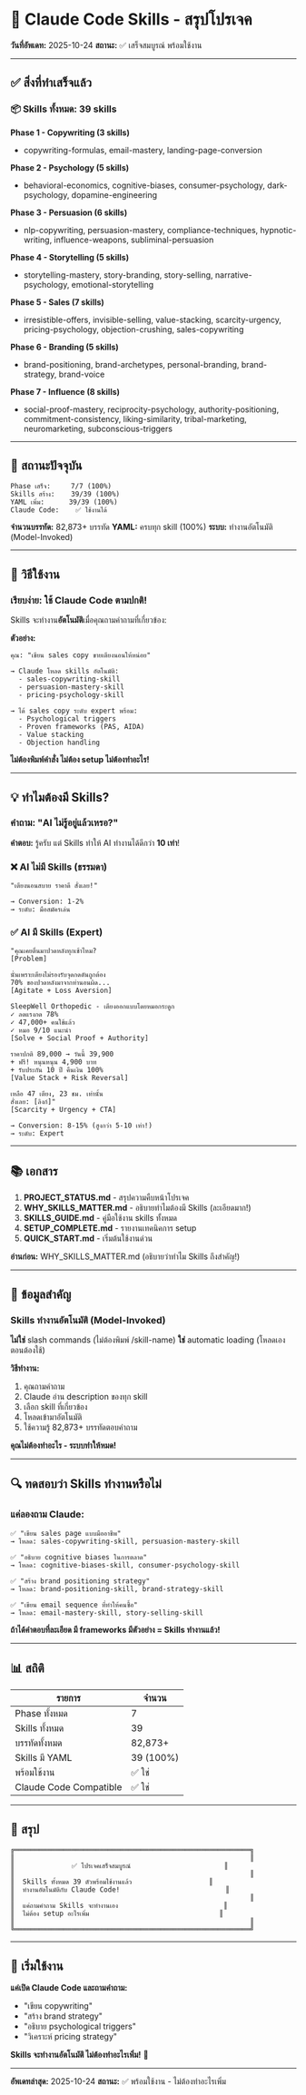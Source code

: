 # 🎉 Claude Code Skills - สรุปโปรเจค

**วันที่อัพเดท:** 2025-10-24
**สถานะ:** ✅ เสร็จสมบูรณ์ พร้อมใช้งาน

---

## ✅ สิ่งที่ทำเสร็จแล้ว

### 📦 Skills ทั้งหมด: 39 skills

**Phase 1 - Copywriting (3 skills)**
- copywriting-formulas, email-mastery, landing-page-conversion

**Phase 2 - Psychology (5 skills)**
- behavioral-economics, cognitive-biases, consumer-psychology, dark-psychology, dopamine-engineering

**Phase 3 - Persuasion (6 skills)**
- nlp-copywriting, persuasion-mastery, compliance-techniques, hypnotic-writing, influence-weapons, subliminal-persuasion

**Phase 4 - Storytelling (5 skills)**
- storytelling-mastery, story-branding, story-selling, narrative-psychology, emotional-storytelling

**Phase 5 - Sales (7 skills)**
- irresistible-offers, invisible-selling, value-stacking, scarcity-urgency, pricing-psychology, objection-crushing, sales-copywriting

**Phase 6 - Branding (5 skills)**
- brand-positioning, brand-archetypes, personal-branding, brand-strategy, brand-voice

**Phase 7 - Influence (8 skills)**
- social-proof-mastery, reciprocity-psychology, authority-positioning, commitment-consistency, liking-similarity, tribal-marketing, neuromarketing, subconscious-triggers

---

## 🎯 สถานะปัจจุบัน

```
Phase เสร็จ:     7/7 (100%)
Skills สร้าง:    39/39 (100%)
YAML เพิ่ม:      39/39 (100%)
Claude Code:    ✅ ใช้งานได้
```

**จำนวนบรรทัด:** 82,873+ บรรทัด
**YAML:** ครบทุก skill (100%)
**ระบบ:** ทำงานอัตโนมัติ (Model-Invoked)

---

## 🚀 วิธีใช้งาน

### เรียบง่าย: ใช้ Claude Code ตามปกติ!

Skills จะทำงาน**อัตโนมัติ**เมื่อคุณถามคำถามที่เกี่ยวข้อง:

**ตัวอย่าง:**

```
คุณ: "เขียน sales copy ขายเตียงนอนให้หน่อย"

→ Claude โหลด skills อัตโนมัติ:
  - sales-copywriting-skill
  - persuasion-mastery-skill
  - pricing-psychology-skill
  
→ ได้ sales copy ระดับ expert พร้อม:
  - Psychological triggers
  - Proven frameworks (PAS, AIDA)
  - Value stacking
  - Objection handling
```

**ไม่ต้องพิมพ์คำสั่ง ไม่ต้อง setup ไม่ต้องทำอะไร!**

---

## 💡 ทำไมต้องมี Skills?

### คำถาม: "AI ไม่รู้อยู่แล้วเหรอ?"

**คำตอบ:** รู้ครับ แต่ Skills ทำให้ AI ทำงานได้ดีกว่า **10 เท่า**!

### ❌ AI ไม่มี Skills (ธรรมดา)
```
"เตียงนอนสบาย ราคาดี สั่งเลย!"

→ Conversion: 1-2%
→ ระดับ: มือสมัครเล่น
```

### ✅ AI มี Skills (Expert)
```
"คุณเคยตื่นมาปวดหลังทุกเช้าไหม? 
[Problem]

นั่นเพราะเตียงไม่รองรับจุดกดดันถูกต้อง
70% ของปวดหลังมาจากท่านอนผิด...
[Agitate + Loss Aversion]

SleepWell Orthopedic - เตียงออกแบบโดยหมอกระดูก
✓ ลดแรงกด 78%
✓ 47,000+ คนใช้แล้ว
✓ หมอ 9/10 แนะนำ
[Solve + Social Proof + Authority]

ราคาปกติ 89,000 → วันนี้ 39,900
+ ฟรี! หนุนหนุน 4,900 บาท
+ รับประกัน 10 ปี คืนเงิน 100%
[Value Stack + Risk Reversal]

เหลือ 47 เตียง, 23 ชม. เท่านั้น
สั่งเลย: [ลิงก์]"
[Scarcity + Urgency + CTA]

→ Conversion: 8-15% (สูงกว่า 5-10 เท่า!)
→ ระดับ: Expert
```

---

## 📚 เอกสาร

1. **PROJECT_STATUS.md** - สรุปความคืบหน้าโปรเจค
2. **WHY_SKILLS_MATTER.md** - อธิบายทำไมต้องมี Skills (ละเอียดมาก!)
3. **SKILLS_GUIDE.md** - คู่มือใช้งาน skills ทั้งหมด
4. **SETUP_COMPLETE.md** - รายงานเทคนิคการ setup
5. **QUICK_START.md** - เริ่มต้นใช้งานด่วน

**อ่านก่อน:** WHY_SKILLS_MATTER.md (อธิบายว่าทำไม Skills ถึงสำคัญ!)

---

## 🎯 ข้อมูลสำคัญ

### Skills ทำงานอัตโนมัติ (Model-Invoked)

**ไม่ใช่** slash commands (ไม่ต้องพิมพ์ /skill-name)
**ใช่** automatic loading (โหลดเองตอนต้องใช้)

**วิธีทำงาน:**
1. คุณถามคำถาม
2. Claude อ่าน description ของทุก skill
3. เลือก skill ที่เกี่ยวข้อง
4. โหลดเข้ามาอัตโนมัติ
5. ใช้ความรู้ 82,873+ บรรทัดตอบคำถาม

**คุณไม่ต้องทำอะไร - ระบบทำให้หมด!**

---

## 🔍 ทดสอบว่า Skills ทำงานหรือไม่

### แค่ลองถาม Claude:

```
✅ "เขียน sales page แบบมืออาชีพ"
→ โหลด: sales-copywriting-skill, persuasion-mastery-skill

✅ "อธิบาย cognitive biases ในการตลาด"
→ โหลด: cognitive-biases-skill, consumer-psychology-skill

✅ "สร้าง brand positioning strategy"
→ โหลด: brand-positioning-skill, brand-strategy-skill

✅ "เขียน email sequence ที่ทำให้คนซื้อ"
→ โหลด: email-mastery-skill, story-selling-skill
```

**ถ้าได้คำตอบที่ละเอียด มี frameworks มีตัวอย่าง = Skills ทำงานแล้ว!**

---

## 📊 สถิติ

| รายการ | จำนวน |
|--------|-------|
| Phase ทั้งหมด | 7 |
| Skills ทั้งหมด | 39 |
| บรรทัดทั้งหมด | 82,873+ |
| Skills มี YAML | 39 (100%) |
| พร้อมใช้งาน | ✅ ใช่ |
| Claude Code Compatible | ✅ ใช่ |

---

## 🎉 สรุป

```
╔══════════════════════════════════════════════════════════╗
║                                                          ║
║              ✅ โปรเจคเสร็จสมบูรณ์                       ║
║                                                          ║
║  Skills ทั้งหมด 39 ตัวพร้อมใช้งานแล้ว                   ║
║  ทำงานอัตโนมัติกับ Claude Code!                          ║
║                                                          ║
║  แค่ถามคำถาม Skills จะทำงานเอง                          ║
║  ไม่ต้อง setup อะไรเพิ่ม                                ║
║                                                          ║
╚══════════════════════════════════════════════════════════╝
```

---

## 🚀 เริ่มใช้งาน

**แค่เปิด Claude Code และถามคำถาม:**

- "เขียน copywriting"
- "สร้าง brand strategy"  
- "อธิบาย psychological triggers"
- "วิเคราะห์ pricing strategy"

**Skills จะทำงานอัตโนมัติ ไม่ต้องทำอะไรเพิ่ม!** 🎉

---

**อัพเดทล่าสุด:** 2025-10-24
**สถานะ:** ✅ พร้อมใช้งาน - ไม่ต้องทำอะไรเพิ่ม
